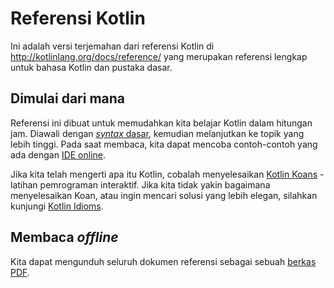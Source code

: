 # Referensi Kotlin

Ini adalah versi terjemahan dari referensi Kotlin di http://kotlinlang.org/docs/reference/ yang merupakan referensi lengkap untuk bahasa Kotlin dan pustaka dasar.

## Dimulai dari mana

Referensi ini dibuat untuk memudahkan kita belajar Kotlin dalam hitungan jam. Diawali dengan [*syntax* dasar](syntax-dasar.md), kemudian melanjutkan ke topik yang lebih tinggi. Pada saat membaca, kita dapat mencoba contoh-contoh yang ada dengan [IDE online](http://try.kotlinlang.org/#/Examples/Hello,%20world!/Simplest%20version/Simplest%20version.kt).

Jika kita telah mengerti apa itu Kotlin, cobalah menyelesaikan [Kotlin Koans](http://kotlinlang.org/docs/tutorials/koans.html) - latihan pemrograman interaktif. Jika kita tidak yakin bagaimana menyelesaikan Koan, atau ingin mencari solusi yang lebih elegan, silahkan kunjungi [Kotlin Idioms](http://kotlinlang.org/docs/reference/idioms.html).

## Membaca *offline*

Kita dapat mengunduh seluruh dokumen referensi sebagai sebuah [berkas PDF](http://kotlinlang.org/docs/kotlin-docs.pdf).



